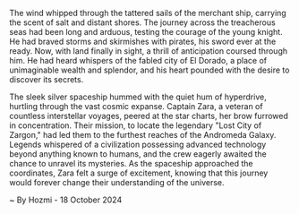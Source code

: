 
The wind whipped through the tattered sails of the merchant ship, carrying the scent of salt and distant shores. The journey across the treacherous seas had been long and arduous, testing the courage of the young knight.  He had braved storms and skirmishes with pirates, his sword ever at the ready. Now, with land finally in sight, a thrill of anticipation coursed through him. He had heard whispers of the fabled city of El Dorado, a place of unimaginable wealth and splendor, and his heart pounded with the desire to discover its secrets.

The sleek silver spaceship hummed with the quiet hum of hyperdrive, hurtling through the vast cosmic expanse.  Captain Zara, a veteran of countless interstellar voyages, peered at the star charts, her brow furrowed in concentration.  Their mission, to locate the legendary "Lost City of Zargon," had led them to the furthest reaches of the Andromeda Galaxy.  Legends whispered of a civilization possessing advanced technology beyond anything known to humans, and the crew eagerly awaited the chance to unravel its mysteries.  As the spaceship approached the coordinates, Zara felt a surge of excitement, knowing that this journey would forever change their understanding of the universe. 

~ By Hozmi - 18 October 2024
